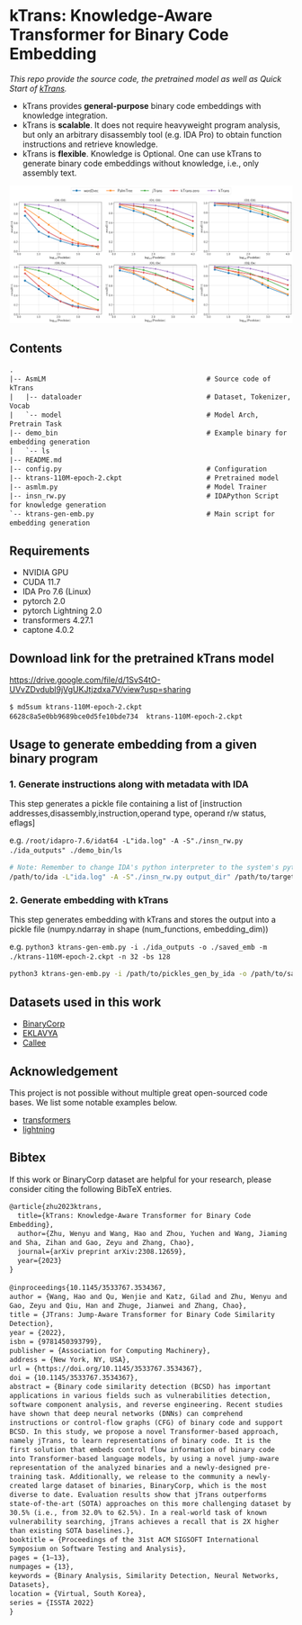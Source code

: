 # kTrans: Knowledge-Aware Transformer for Binary Code Embedding

*This repo provide the source code, the pretrained model as well as Quick Start of [kTrans](https://arxiv.org/abs/2308.12659).*

 * kTrans provides **general-purpose** binary code embeddings with knowledge integration. 
 * kTrans is **scalable**. It does not require heavyweight program analysis, but only an arbitrary disassembly tool (e.g. IDA Pro) to obtain function instructions and retrieve knowledge. 
 * kTrans is **flexible**. Knowledge is Optional. One can use kTrans to generate binary code embeddings without knowledge, i.e., only assembly text.

![Illustrating the performance on BSCD of kTrans](/figures/poolsizecompare.png)

## Contents

```
.
|-- AsmLM                                        # Source code of kTrans
|   |-- dataloader                               # Dataset, Tokenizer, Vocab
|   `-- model                                    # Model Arch, Pretrain Task
|-- demo_bin                                     # Example binary for embedding generation
|   `-- ls
|-- README.md
|-- config.py                                    # Configuration
|-- ktrans-110M-epoch-2.ckpt                     # Pretrained model
|-- asmlm.py                                     # Model Trainer
|-- insn_rw.py                                   # IDAPython Script for knowledge generation
`-- ktrans-gen-emb.py                            # Main script for embedding generation
```


## Requirements
 - NVIDIA GPU
 - CUDA 11.7
 - IDA Pro 7.6 (Linux)
 - pytorch 2.0
 - pytorch Lightning 2.0
 - transformers 4.27.1
 - captone 4.0.2

## Download link for the pretrained kTrans model

https://drive.google.com/file/d/1SvS4tO-UVvZDvdubl9jVgUKJtjzdxa7V/view?usp=sharing

```bash
$ md5sum ktrans-110M-epoch-2.ckpt
6628c8a5e0bb9689bce0d5fe10bde734  ktrans-110M-epoch-2.ckpt
``` 

## Usage to generate embedding from a given binary program


### 1. Generate instructions along with metadata with IDA
This step generates a pickle file containing a list of [instruction addresses,disassembly,instruction,operand type, operand r/w status, eflags]

e.g. `/root/idapro-7.6/idat64 -L"ida.log" -A -S"./insn_rw.py ./ida_outputs" ./demo_bin/ls`

```bash
# Note: Remember to change IDA's python interpreter to the system's python interpreter (the one equipped with PyTorch, Capstone, etc.)
/path/to/ida -L"ida.log" -A -S"./insn_rw.py output_dir" /path/to/target_binary
```

### 2. Generate embedding with kTrans
This step generates embedding with kTrans and stores the output into a pickle file (numpy.ndarray in shape (num_functions, embedding_dim))

e.g. `python3 ktrans-gen-emb.py -i ./ida_outputs -o ./saved_emb -m ./ktrans-110M-epoch-2.ckpt -n 32 -bs 128`

```bash
python3 ktrans-gen-emb.py -i /path/to/pickles_gen_by_ida -o /path/to/saved_embeddings -m /path/to/kTrans_model -n num_workers_for_dataloader -bs inference_batch_size
```

## Datasets used in this work

 * [BinaryCorp](https://github.com/vul337/jTrans)
 * [EKLAVYA](https://github.com/shensq04/EKLAVYA)
 * [Callee](https://github.com/Learner0x5a/Callee-Dataset)

## Acknowledgement
This project is not possible without multiple great open-sourced code bases. We list some notable examples below.

* [transformers](https://github.com/huggingface/transformers)
* [lightning](https://github.com/lightning-ai/lightning)

## Bibtex
If this work or BinaryCorp dataset are helpful for your research, please consider citing the following BibTeX entries.

```
@article{zhu2023ktrans,
  title={kTrans: Knowledge-Aware Transformer for Binary Code Embedding},
  author={Zhu, Wenyu and Wang, Hao and Zhou, Yuchen and Wang, Jiaming and Sha, Zihan and Gao, Zeyu and Zhang, Chao},
  journal={arXiv preprint arXiv:2308.12659},
  year={2023}
}

@inproceedings{10.1145/3533767.3534367,
author = {Wang, Hao and Qu, Wenjie and Katz, Gilad and Zhu, Wenyu and Gao, Zeyu and Qiu, Han and Zhuge, Jianwei and Zhang, Chao},
title = {JTrans: Jump-Aware Transformer for Binary Code Similarity Detection},
year = {2022},
isbn = {9781450393799},
publisher = {Association for Computing Machinery},
address = {New York, NY, USA},
url = {https://doi.org/10.1145/3533767.3534367},
doi = {10.1145/3533767.3534367},
abstract = {Binary code similarity detection (BCSD) has important applications in various fields such as vulnerabilities detection, software component analysis, and reverse engineering. Recent studies have shown that deep neural networks (DNNs) can comprehend instructions or control-flow graphs (CFG) of binary code and support BCSD. In this study, we propose a novel Transformer-based approach, namely jTrans, to learn representations of binary code. It is the first solution that embeds control flow information of binary code into Transformer-based language models, by using a novel jump-aware representation of the analyzed binaries and a newly-designed pre-training task. Additionally, we release to the community a newly-created large dataset of binaries, BinaryCorp, which is the most diverse to date. Evaluation results show that jTrans outperforms state-of-the-art (SOTA) approaches on this more challenging dataset by 30.5% (i.e., from 32.0% to 62.5%). In a real-world task of known vulnerability searching, jTrans achieves a recall that is 2X higher than existing SOTA baselines.},
booktitle = {Proceedings of the 31st ACM SIGSOFT International Symposium on Software Testing and Analysis},
pages = {1–13},
numpages = {13},
keywords = {Binary Analysis, Similarity Detection, Neural Networks, Datasets},
location = {Virtual, South Korea},
series = {ISSTA 2022}
}
```


